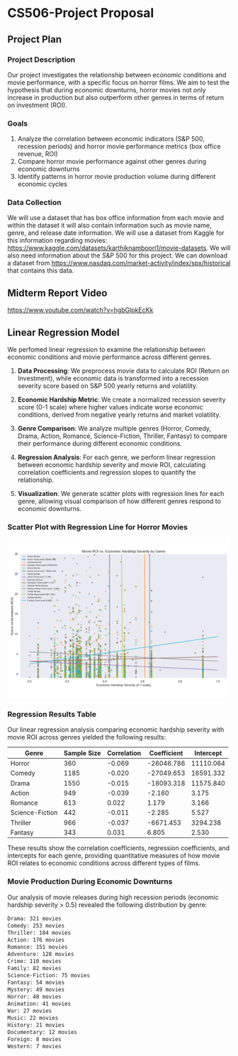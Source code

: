# CS506-Project Proposal 

## Project Plan

### Project Description
Our project investigates the relationship between economic conditions and movie performance, with a specific focus on horror films. We aim to test the hypothesis that during economic downturns, horror movies not only increase in production but also outperform other genres in terms of return on investment (ROI).

### Goals
1. Analyze the correlation between economic indicators (S&P 500, recession periods) and horror movie performance metrics (box office revenue, ROI)
2. Compare horror movie performance against other genres during economic downturns
3. Identify patterns in horror movie production volume during different economic cycles

### Data Collection
We will use a dataset that has box office information from each movie and within the dataset it will also contain information such as movie name, genre, and release date information. We will use a dataset from Kaggle for this information regarding movies: https://www.kaggle.com/datasets/karthiknamboori1/movie-datasets. We will also need information about the S&P 500 for this project. We can download a dataset from https://www.nasdaq.com/market-activity/index/spx/historical that contains this data.

## Midterm Report Video
https://www.youtube.com/watch?v=hgbGlpkEcKk

## Linear Regression Model

We perfomed linear regression to examine the relationship between economic conditions and movie performance across different genres.

1. **Data Processing**: We preprocess movie data to calculate ROI (Return on Investment), while economic data is transformed into a recession severity score based on S&P 500 yearly returns and volatility.

2. **Economic Hardship Metric**: We create a normalized recession severity score (0-1 scale) where higher values indicate worse economic conditions, derived from negative yearly returns and market volatility.

3. **Genre Comparison**: We analyze multiple genres (Horror, Comedy, Drama, Action, Romance, Science-Fiction, Thriller, Fantasy) to compare their performance during different economic conditions.

4. **Regression Analysis**: For each genre, we perform linear regression between economic hardship severity and movie ROI, calculating correlation coefficients and regression slopes to quantify the relationship.

5. **Visualization**: We generate scatter plots with regression lines for each genre, allowing visual comparison of how different genres respond to economic downturns.

### Scatter Plot with Regression Line for Horror Movies

![Linear Regression Results](results/linear_regression.png)

### Regression Results Table

Our linear regression analysis comparing economic hardship severity with movie ROI across genres yielded the following results:

| Genre           | Sample Size  | Correlation     | Coefficient     | Intercept      |
|----------------|--------------|----------------|----------------|----------------|
| Horror          | 360          | -0.069          | -26046.786      | 11110.064      |
| Comedy          | 1185         | -0.020          | -27049.653      | 16591.332      |
| Drama           | 1550         | -0.015          | -18093.318      | 11575.840      |
| Action          | 949          | -0.039          | -2.160          | 3.175          |
| Romance         | 613          | 0.022           | 1.179           | 3.166          |
| Science-Fiction | 442          | -0.011          | -2.285          | 5.527          |
| Thriller        | 966          | -0.037          | -6671.453       | 3294.238       |
| Fantasy         | 343          | 0.031           | 6.805           | 2.530          |

These results show the correlation coefficients, regression coefficients, and intercepts for each genre, providing quantitative measures of how movie ROI relates to economic conditions across different types of films.

### Movie Production During Economic Downturns

Our analysis of movie releases during high recession periods (economic hardship severity > 0.5) revealed the following distribution by genre:

```
Drama: 321 movies
Comedy: 253 movies
Thriller: 184 movies
Action: 176 movies
Romance: 151 movies
Adventure: 128 movies
Crime: 110 movies
Family: 82 movies
Science-Fiction: 75 movies
Fantasy: 54 movies
Mystery: 49 movies
Horror: 48 movies
Animation: 41 movies
War: 27 movies
Music: 22 movies
History: 21 movies
Documentary: 12 movies
Foreign: 8 movies
Western: 7 movies
```